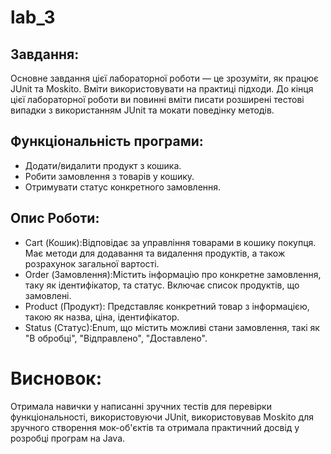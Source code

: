 # lab_3

## Завдання:
 Основне завдання цієї лабораторної роботи — це зрозуміти, як працює JUnit та Moskito. Вміти використовувати на практиці підходи. До кінця цієї лабораторної роботи ви повинні вміти писати розширені тестові випадки з використанням JUnit та мокати поведінку методів.

## Функціональність програми:

- Додати/видалити продукт з кошика.
- Робити замовлення з товарів у кошику.
- Отримувати статус конкретного замовлення.

## Опис Роботи:
- Cart (Кошик):Відповідає за управління товарами в кошику покупця. Має методи для додавання та видалення продуктів, а також розрахунок загальної вартості.
- Order (Замовлення):Містить інформацію про конкретне замовлення, таку як ідентифікатор, та статус. Включає список продуктів, що замовлені.
- Product (Продукт): Представляє конкретний товар з інформацією, такою як назва, ціна, ідентифікатор.
- Status (Статус):Enum, що містить можливі стани замовлення, такі як "В обробці", "Відправлено", "Доставлено".

# Висновок:
Отримала навички у написанні зручних тестів для перевірки функціональності, використовуючи JUnit, використовував Moskito для зручного створення мок-об'єктів та отримала практичний досвід у розробці програм на Java.